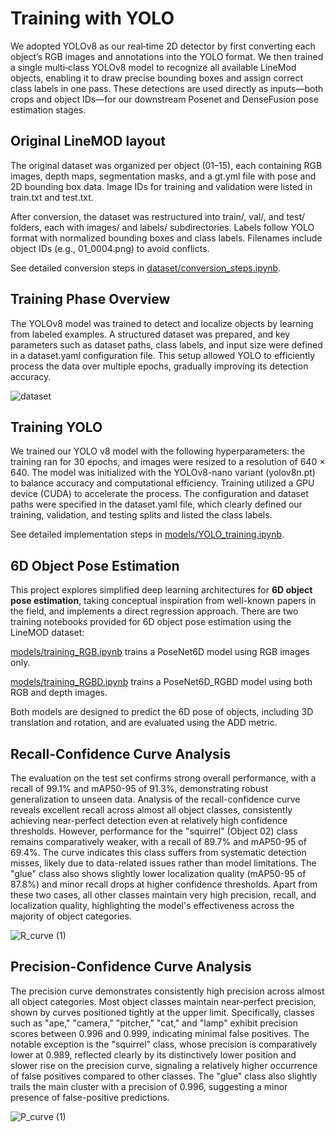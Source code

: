 # Training with YOLO
We adopted YOLOv8 as our real‐time 2D detector by first converting each object’s RGB images and annotations into the YOLO format. We then trained a single multi‐class YOLOv8 model to recognize all available LineMod objects, enabling it to draw precise bounding boxes and assign correct class labels in one pass. These detections are used directly as inputs—both crops and object IDs—for our downstream Posenet and DenseFusion pose estimation stages.

## Original LineMOD layout

The original dataset was organized per object (01–15), each containing RGB images, depth maps, segmentation masks, and a gt.yml file with pose and 2D bounding box data. Image IDs for training and validation were listed in train.txt and test.txt.

After conversion, the dataset was restructured into train/, val/, and test/ folders, each with images/ and labels/ subdirectories. Labels follow YOLO format with normalized bounding boxes and class labels. Filenames include object IDs (e.g., 01_0004.png) to avoid conflicts.

See detailed conversion steps in [dataset/conversion_steps.ipynb](dataset/yolo_conversion_steps.ipynb).

## Training Phase Overview

The YOLOv8 model was trained to detect and localize objects by learning from labeled examples. A structured dataset was prepared, and key parameters such as dataset paths, class labels, and input size were defined in a dataset.yaml configuration file. This setup allowed YOLO to efficiently process the data over multiple epochs, gradually improving its detection accuracy.

![dataset](https://github.com/user-attachments/assets/ff1a067e-254b-4191-8ca8-832da6388ebf)

## Training YOLO

We trained our YOLO v8 model with the following hyperparameters: the training ran for 30 epochs, and images were resized to a resolution of 640 × 640. The model was initialized with the YOLOv8-nano variant (yolov8n.pt) to balance accuracy and computational efficiency. Training utilized a GPU device (CUDA) to accelerate the process. The configuration and dataset paths were specified in the dataset.yaml file, which clearly defined our training, validation, and testing splits and listed the class labels.

See detailed implementation steps in [models/YOLO_training.ipynb](models/YOLO_training.ipynb).

## 6D Object Pose Estimation

This project explores simplified deep learning architectures for **6D object pose estimation**, taking conceptual inspiration from well-known papers in the field, and implements a direct regression approach.
There are two training notebooks provided for 6D object pose estimation using the LineMOD dataset:

 [models/training_RGB.ipynb](models/training_RGB.ipynb) trains a PoseNet6D model using RGB images only.

 [models/training_RGBD.ipynb](training_RGBD.ipynb) trains a PoseNet6D_RGBD model using both RGB and depth images.

Both models are designed to predict the 6D pose of objects, including 3D translation and rotation, and are evaluated using the ADD metric.

## Recall-Confidence Curve Analysis

The evaluation on the test set confirms strong overall performance, with a recall of 99.1% and mAP50-95 of 91.3%, demonstrating robust generalization to unseen data. Analysis of the recall-confidence curve reveals excellent recall across almost all object classes, consistently achieving near-perfect detection even at relatively high confidence thresholds. However, performance for the "squirrel" (Object 02) class remains comparatively weaker, with a recall of 89.7% and mAP50-95 of 69.4%. The curve indicates this class suffers from systematic detection misses, likely due to data-related issues rather than model limitations. The "glue" class also shows slightly lower localization quality (mAP50-95 of 87.8%) and minor recall drops at higher confidence thresholds. Apart from these two cases, all other classes maintain very high precision, recall, and localization quality, highlighting the model's effectiveness across the majority of object categories. 

![R_curve (1)](https://github.com/user-attachments/assets/a7a2034a-3ea5-4b6c-92bd-f5286771e5a8)

## Precision-Confidence Curve Analysis

The precision curve demonstrates consistently high precision across almost all object categories. Most object classes maintain near-perfect precision, shown by curves positioned tightly at the upper limit. Specifically, classes such as "ape," "camera," "pitcher," "cat," and "lamp" exhibit precision scores between 0.996 and 0.999, indicating minimal false positives. The notable exception is the "squirrel" class, whose precision is comparatively lower at 0.989, reflected clearly by its distinctively lower position and slower rise on the precision curve, signaling a relatively higher occurrence of false positives compared to other classes. The "glue" class also slightly trails the main cluster with a precision of 0.996, suggesting a minor presence of false-positive predictions.

![P_curve (1)](https://github.com/user-attachments/assets/6a88c0d4-5902-45f8-b619-f162d6781701)



